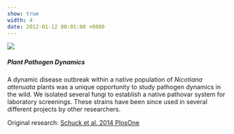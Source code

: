 ```yaml
---
show: true
width: 4
date: 2012-01-12 00:01:00 +0800
---
```

<div>
  <img data-src="{{ 'assets/images/photos/IMG_2096m.jpg' | relative_url }}" class="lazy w-100 rounded-sm" src="{{ '/assets/images/empty_300x200.png' | relative_url }}">

  <div class="card-img-overlay" style="overflow: auto; background: rgb(255,255,255,0.5)">
    <h5 class="card-title">Plant Pathogen Dynamics</h5>
    <p class="card-text">
      A dynamic disease outbreak within a native population of <i>Nicotiana attenuata</i> plants was a unique opportunity to study pathogen dynamics in the wild. We isolated several fungi to establish a native pathovar system for laboratory screenings. These strains have been since used in several different projects by other researchers.
    </p>
       <span>
        Original research: 
        <a href="https://journals.plos.org/plosone/article?id=10.1371/journal.pone.0102915">
            Schuck et al. 2014 PlosOne
        </a>
    </span>
  </div>
</div>
